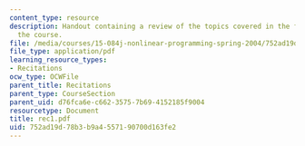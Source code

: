 ```yaml
---
content_type: resource
description: Handout containing a review of the topics covered in the first week of
  the course.
file: /media/courses/15-084j-nonlinear-programming-spring-2004/752ad19d78b3b9a4557190700d163fe2_rec1.pdf
file_type: application/pdf
learning_resource_types:
- Recitations
ocw_type: OCWFile
parent_title: Recitations
parent_type: CourseSection
parent_uid: d76fca6e-c662-3575-7b69-4152185f9004
resourcetype: Document
title: rec1.pdf
uid: 752ad19d-78b3-b9a4-5571-90700d163fe2
---
```

